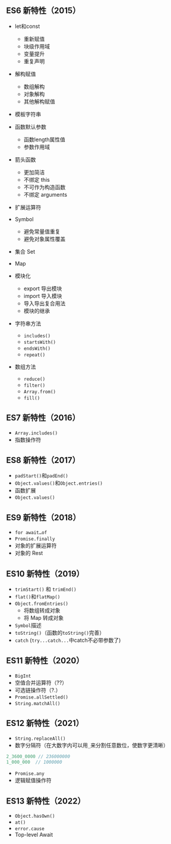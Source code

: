 ## ES6 新特性（2015）

*  let和const
   *  重新赋值
   *  块级作用域
   *  变量提升
   *  重复声明

*  解构赋值
   *  数组解构
   *  对象解构
   *  其他解构赋值

*  模板字符串
*  函数默认参数
   *  函数length属性值
   *  参数作用域

*  箭头函数
   *  更加简洁
   *  不绑定 this
   *  不可作为构造函数
   *  不绑定 arguments

*  扩展运算符
*  Symbol
   *  避免常量值重复
   *  避免对象属性覆盖

*  集合 Set
*  Map
*  模块化
   *  export 导出模块
   *  import 导入模块
   *  导入导出复合用法
   *  模块的继承

*  字符串方法
   *  `includes()`
   *  `startsWith()`
   *  `endsWith()`
   *  `repeat()`

*  数组方法
   *  `reduce()`
   *  `filter()`
   *  `Array.from()`
   *  `fill()`


## ES7 新特性（2016）

*  `Array.includes()`
*  指数操作符

## ES8 新特性（2017）
*  `padStart()`和`padEnd()`
*  `Object.values()`和`Object.entries()`
*  函数扩展
*  `Object.values()`

## ES9 新特性（2018）
*  `for await…of`
*  `Promise.finally`
*  对象的扩展运算符
*  对象的 Rest

## ES10 新特性（2019）
*  `trimStart()` 和 `trimEnd()`
*  `flat()`和`flatMap()`
*  `Object.fromEntries()`
   *  将数组转成对象
   *  将 Map 转成对象
*  `Symbol`描述
*  `toString()`（函数的`toString()`完善）
*  `catch` (`try...catch...`中catch不必带参数了)

## ES11 新特性（2020）
*  `BigInt`
*  空值合并运算符（??）
*  可选链操作符（?.）
*  `Promise.allSettled()`
*  `String.matchAll()`

## ES12 新特性（2021）
*  `String.replaceAll()`
*  数字分隔符（在大数字内可以用`_`来分割任意数位，使数字更清晰）

```js
2_3600_0000 // 236000000
1_000_000  // 1000000
```

*  `Promise.any`
*  逻辑赋值操作符

## ES13 新特性（2022）
*  `Object.hasOwn()`
*  `at()`
*  `error.cause`
*  Top-level Await